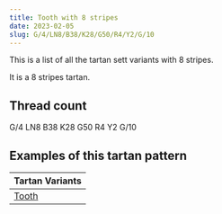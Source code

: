 ```yaml
---
title: Tooth with 8 stripes
date: 2023-02-05
slug: G/4/LN8/B38/K28/G50/R4/Y2/G/10
---
```

This is a list of all the tartan sett variants with 8 stripes.

It is a 8 stripes tartan.


## Thread count
G/4 LN8 B38 K28 G50 R4 Y2 G/10

## Examples of this tartan pattern

| Tartan Variants |
|---------------|
| [Tooth](/variants/g/4/ln8/b38/k28/g50/r4/y2/g/10-b304080-g008000-k000000-lne0e0e0-rc00000-yf0c000)||
